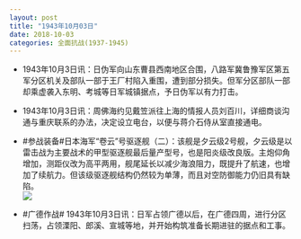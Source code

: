 ```yaml
---
layout: post
title: "1943年10月03日"
date: 2018-10-03
categories: 全面抗战(1937-1945)
---
```


<meta name="referrer" content="no-referrer" />

- 1943年10月3日讯：日伪军向山东曹县西南地区合围，八路军冀鲁豫军区第五军分区机关及部队一部于王厂村陷入重围，遭到部分损失。但军分区部队一部却乘虚袭入东明、考城等日军城镇据点，予日伪军以有力打击。 

- 1943年10月3日讯：周佛海约见戴笠派往上海的情报人员刘百川，详细商谈沟通与重庆联系的办法，决定设立电台，以便与蒋介石侍从室直接通电。 

- #参战装备#日本海军“卷云”号驱逐舰（二）：该舰是夕云级2号舰，夕云级是以雷击战为主要战术的甲型驱逐舰最后量产型号，也是阳炎级改良版。主炮仰角增加，测距仪改为高平两用，舰尾延长以减少海浪阻力，既提升了航速，也增加了续航力。但该级驱逐舰结构仍然较为单薄，而且对空防御能力仍旧具有缺陷。 <br/><img src="https://wx2.sinaimg.cn/large/aca367d8ly1fvut03gfzrj21hc0ry14p.jpg" />

- #广德作战# 1943年10月3日讯：日军占领广德以后，在广德四周，进行分区扫荡，占领溧阳、郎溪、宣城等地，并开始构筑准备长期进驻的据点和工事。 

